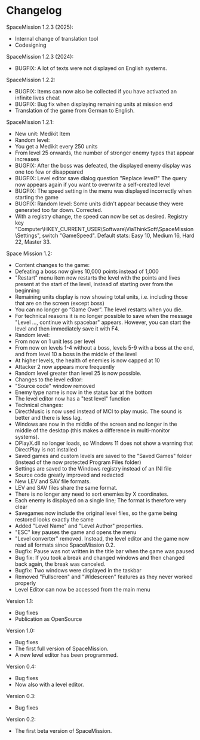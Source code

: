 # Changelog

SpaceMission 1.2.3 (2025):
- Internal change of translation tool
- Codesigning

SpaceMission 1.2.3 (2024):
- BUGFIX: A lot of texts were not displayed on English systems.

SpaceMission 1.2.2:
- BUGFIX: Items can now also be collected if you have activated an infinite lives cheat
- BUGFIX: Bug fix when displaying remaining units at mission end
- Translation of the game from German to English.

SpaceMission 1.2.1:
- New unit: Medikit Item
- Random level:
- You get a Medikit every 250 units
- From level 25 onwards, the number of stronger enemy types that appear increases
- BUGFIX: After the boss was defeated, the displayed enemy display was one too few or disappeared
- BUGFIX: Level editor save dialog question "Replace level?" The query now appears again if you want to overwrite a self-created level
- BUGFIX: The speed setting in the menu was displayed incorrectly when starting the game
- BUGFIX: Random level: Some units didn't appear because they were generated too far down. Corrected.
- With a registry change, the speed can now be set as desired. Registry key "Computer\HKEY_CURRENT_USER\Software\ViaThinkSoft\SpaceMission\Settings", switch "GameSpeed". Default stats: Easy 10, Medium 16, Hard 22, Master 33.

Space Mission 1.2:
- Content changes to the game:
- Defeating a boss now gives 10,000 points instead of 1,000
- "Restart" menu item now restarts the level with the points and lives present at the start of the level, instead of starting over from the beginning
- Remaining units display is now showing total units, i.e. including those that are on the screen (except boss)
- You can no longer go “Game Over”. The level restarts when you die.
- For technical reasons it is no longer possible to save when the message "Level ..., continue with spacebar" appears. However, you can start the level and then immediately save it with F4.
- Random level:
- From now on 1 unit less per level
- From now on levels 1-4 without a boss, levels 5-9 with a boss at the end, and from level 10 a boss in the middle of the level
- At higher levels, the health of enemies is now capped at 10
- Attacker 2 now appears more frequently
- Random level greater than level 25 is now possible.
- Changes to the level editor:
- "Source code" window removed
- Enemy type name is now in the status bar at the bottom
- The level editor now has a "test level" function
- Technical changes:
- DirectMusic is now used instead of MCI to play music. The sound is better and there is less lag.
- Windows are now in the middle of the screen and no longer in the middle of the desktop (this makes a difference in multi-monitor systems).
- DPlayX.dll no longer loads, so Windows 11 does not show a warning that DirectPlay is not installed
- Saved games and custom levels are saved to the "Saved Games" folder (instead of the now protected Program Files folder)
- Settings are saved to the Windows registry instead of an INI file
- Source code greatly improved and redacted
- New LEV and SAV file formats.
- LEV and SAV files share the same format.
- There is no longer any need to sort enemies by X coordinates.
- Each enemy is displayed on a single line; The format is therefore very clear
- Savegames now include the original level files, so the game being restored looks exactly the same
- Added "Level Name" and "Level Author" properties.
- "ESC" key pauses the game and opens the menu
- "Level converter" removed. Instead, the level editor and the game now read all formats since SpaceMission 0.2.
- Bugfix: Pause was not written in the title bar when the game was paused
- Bug fix: If you took a break and changed windows and then changed back again, the break was canceled.
- Bugfix: Two windows were displayed in the taskbar
- Removed "Fullscreen" and "Widescreen" features as they never worked properly
- Level Editor can now be accessed from the main menu

Version 1.1:
- Bug fixes
- Publication as OpenSource

Version 1.0:
- Bug fixes
- The first full version of SpaceMission.
- A new level editor has been programmed.

Version 0.4:
- Bug fixes
- Now also with a level editor.

Version 0.3:
- Bug fixes

Version 0.2:
- The first beta version of SpaceMission.
